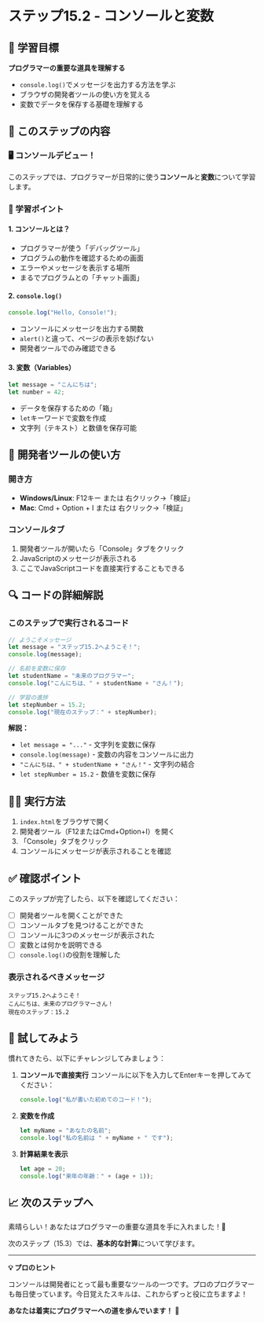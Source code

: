 # ステップ15.2 - コンソールと変数

## 🎯 学習目標

**プログラマーの重要な道具を理解する**

- `console.log()`でメッセージを出力する方法を学ぶ
- ブラウザの開発者ツールの使い方を覚える
- 変数でデータを保存する基礎を理解する

## 📖 このステップの内容

### 🖥️ コンソールデビュー！

このステップでは、プログラマーが日常的に使う**コンソール**と**変数**について学習します。

### 📝 学習ポイント

#### 1. コンソールとは？
- プログラマーが使う「デバッグツール」
- プログラムの動作を確認するための画面
- エラーやメッセージを表示する場所
- まるでプログラムとの「チャット画面」

#### 2. `console.log()`
```javascript
console.log("Hello, Console!");
```
- コンソールにメッセージを出力する関数
- `alert()`と違って、ページの表示を妨げない
- 開発者ツールでのみ確認できる

#### 3. 変数（Variables）
```javascript
let message = "こんにちは";
let number = 42;
```
- データを保存するための「箱」
- `let`キーワードで変数を作成
- 文字列（テキスト）と数値を保存可能

## 🔧 開発者ツールの使い方

### 開き方
- **Windows/Linux**: F12キー または 右クリック→「検証」
- **Mac**: Cmd + Option + I または 右クリック→「検証」

### コンソールタブ
1. 開発者ツールが開いたら「Console」タブをクリック
2. JavaScriptのメッセージが表示される
3. ここでJavaScriptコードを直接実行することもできる

## 🔍 コードの詳細解説

### このステップで実行されるコード
```javascript
// ようこそメッセージ
let message = "ステップ15.2へようこそ！";
console.log(message);

// 名前を変数に保存
let studentName = "未来のプログラマー";
console.log("こんにちは、" + studentName + "さん！");

// 学習の進捗
let stepNumber = 15.2;
console.log("現在のステップ：" + stepNumber);
```

**解説：**
- `let message = "..."` - 文字列を変数に保存
- `console.log(message)` - 変数の内容をコンソールに出力
- `"こんにちは、" + studentName + "さん！"` - 文字列の結合
- `let stepNumber = 15.2` - 数値を変数に保存

## 🏃‍♀️ 実行方法

1. `index.html`をブラウザで開く
2. 開発者ツール（F12またはCmd+Option+I）を開く
3. 「Console」タブをクリック
4. コンソールにメッセージが表示されることを確認

## ✅ 確認ポイント

このステップが完了したら、以下を確認してください：

- [ ] 開発者ツールを開くことができた
- [ ] コンソールタブを見つけることができた
- [ ] コンソールに3つのメッセージが表示された
- [ ] 変数とは何かを説明できる
- [ ] `console.log()`の役割を理解した

### 表示されるべきメッセージ
```
ステップ15.2へようこそ！
こんにちは、未来のプログラマーさん！
現在のステップ：15.2
```

## 🎨 試してみよう

慣れてきたら、以下にチャレンジしてみましょう：

1. **コンソールで直接実行**
   コンソールに以下を入力してEnterキーを押してみてください：
   ```javascript
   console.log("私が書いた初めてのコード！");
   ```

2. **変数を作成**
   ```javascript
   let myName = "あなたの名前";
   console.log("私の名前は " + myName + " です");
   ```

3. **計算結果を表示**
   ```javascript
   let age = 20;
   console.log("来年の年齢：" + (age + 1));
   ```

## 📈 次のステップへ

素晴らしい！あなたはプログラマーの重要な道具を手に入れました！🎉

次のステップ（15.3）では、**基本的な計算**について学びます。

---

**💡 プロのヒント**

コンソールは開発者にとって最も重要なツールの一つです。プロのプログラマーも毎日使っています。今日覚えたスキルは、これからずっと役に立ちますよ！

**あなたは着実にプログラマーへの道を歩んでいます！** 🚀